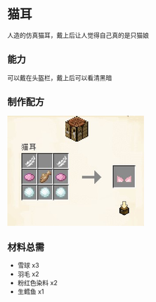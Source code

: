 # 猫耳

人造的仿真猫耳，戴上后让人觉得自己真的是只猫娘

## 能力

可以戴在头盔栏，戴上后可以看清黑暗

## 制作配方

![](craft.jpg)

## 材料总需

* 雪球 x3
* 羽毛 x2
* 粉红色染料 x2
* 生鳕鱼 x1